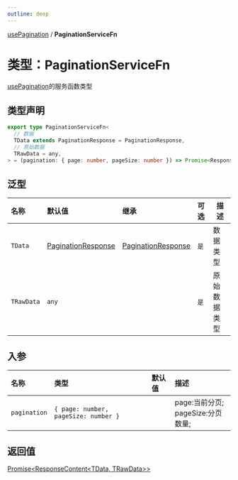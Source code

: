 ```yaml
---
outline: deep
---
```


[usePagination](./home) / **PaginationServiceFn**

# 类型：PaginationServiceFn

[usePagination](./home.md)的服务函数类型

## 类型声明

```typescript
export type PaginationServiceFn<
  // 数据
  TData extends PaginationResponse = PaginationResponse,
  // 原始数据
  TRawData = any,
> = (pagination: { page: number, pageSize: number }) => Promise<ResponseContent<TData, TRawData>>
```

## 泛型

| 名称         | 默认值                                         | 继承                                          | 可选  | 描述     |
|:-----------|:--------------------------------------------|:--------------------------------------------|:----|--------|
| `TData`    | [PaginationResponse](./pagination-response) | [PaginationResponse](./pagination-response) | `是` | 数据类型   |
| `TRawData` | `any`                                       |                                             | `是` | 原始数据类型 |

## 入参

| 名称           | 类型                                   | 默认值 | 描述                           |
|:-------------|:-------------------------------------|:----|:-----------------------------|
| `pagination` | `{ page: number, pageSize: number }` |     | page:当前分页;<br>pageSize:分页数量; |

## 返回值

[Promise<ResponseContent<TData, TRawData>>](/api-reference/common-type/response-content)


